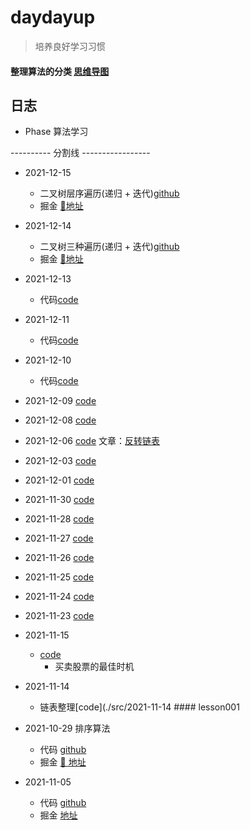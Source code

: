 # daydayup

> 培养良好学习习惯

#### 整理算法的分类 [思维导图](https://www.processon.com/mindmap/618e15aee401fd59f240a291)

## 日志

- Phase 算法学习

---------- 分割线 -----------------
- 2021-12-15
	- 二叉树层序遍历(递归 + 迭代)[github]('./src/2021-12-15)
	- 掘金 [🔗地址](https://juejin.cn/post/7042237456531324935)

- 2021-12-14
	- 二叉树三种遍历(递归 + 迭代)[github]('./src/2021-12-14)
	- 掘金 [🔗地址](https://juejin.cn/post/7041607365568757773)
- 2021-12-13
	- 代码[code]('./src/2021-12-13)
- 2021-12-11
	- 代码[code]('./src/2021-12-11)
- 2021-12-10
	- 代码[code]('./src/2021-12-10)
- 2021-12-09
	[code]('./src/2021-12-09)
- 2021-12-08
	[code]('./src/2021-12-08)
- 2021-12-06
	[code]('./src/2021-12-06)
	文章：[反转链表](https://juejin.cn/post/7038634107487682590)
- 2021-12-03
	[code](./src/2021-12-03)
- 2021-12-01
	[code](./src/2021-12-01)
- 2021-11-30
	[code](./src/2021-11-30)
- 2021-11-28
	[code](./src/2021-11-28)
- 2021-11-27
	[code](./src/2021-11-27)
- 2021-11-26
	[code](./src/2021-11-26)
- 2021-11-25
	[code](./src/2021-11-23)
- 2021-11-24
	[code](./src/2021-11-24)
- 2021-11-23
	[code](./src/2021-11-23)
- 2021-11-15
	- [code](./src/2021-11-15)
		- 买卖股票的最佳时机
- 2021-11-14
	- 链表整理[code](./src/2021-11-14	#### lesson001

- 2021-10-29 排序算法
	- 代码 [github](./lesson001)
	- 掘金 [🔗 地址](https://juejin.cn/post/7025415136567361550)

- 2021-11-05
	- 代码 [github](./lesson002)
	- 掘金 [地址](https://juejin.cn/post/7028773049495191588)























